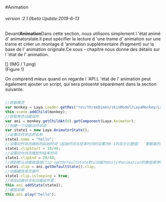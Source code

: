 #Animation

###### *version :2.1.0beta   Update:2019-6-13*

Devant**Animation**Dans cette section, nous utilisons simplement l 'état animé d' animatorstate.Il peut spécifier la lecture d 'une trame d' animation sur une trame et créer un montage d 'animation supplémentaire (fragment) sur la base de l' animation originale.Ce sous - chapitre nous donne des détails sur l 'état de l' animation.

[] (IMG / 1.png) <br > (Figure 1)

On comprend mieux quand on regarde l 'API.L 'état de l' animation peut également ajouter un script, qui sera présenté séparément dans la section suivante.


```typescript

//获取精灵
var monkey = Laya.Loader.getRes("res/threeDimen/skinModel/LayaMonkey/LayaMonkey.lh");
this.scene.addChild(monkey);
//获取角色动画组件
var ani = monkey.getChildAt(0).getComponent(Laya.Animator);
//创建一个动画动作状态
var state1 = new Laya.AnimatorState();
//设置动作状态的名称
state1.name = "hello";
//设置动作状态播放的起始时间（起始时间与结束时间的设置为0-1的百分比数值）  要截取的时间点 / 动画的总时长
state1.clipStart = 10/40;
//设置动作状态播放的结束时间
state1.clipEnd = 20/40;
//得到默认动画赋值给Clip（getDefaultState默认动画为Unity中animation的数组顺序0下标的动画）
state1.clip = ani.getDefaultState().clip;
//动画播放是否循环
state1.clip.islooping = true;
//添加动画状态到动画组件里
this.ani.addState(state1);
//播放动画
this.ani.play("hello");
```


